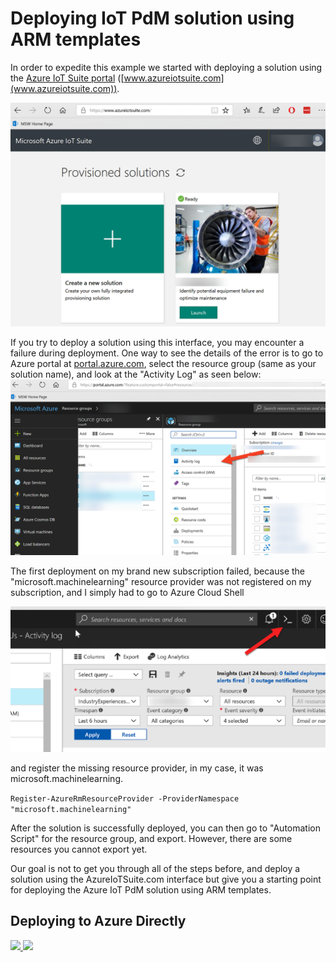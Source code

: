 # Deploying IoT PdM solution using ARM templates

In order to expedite this example we started with deploying a solution using the [Azure IoT Suite portal](http://www.azureiotsuite.com) ([www.azureiotsuite.com](www.azureiotsuite.com)).

![AzureIoTSuite.com](../Assets/img/AzureIoTSuiteCom.png)

If you try to deploy a solution using this interface, you may encounter a failure during deployment. One way to see the details of the error is to go to Azure portal at [portal.azure.com](http://portal.azure/), select the resource group (same as your solution name), and look at the "Activity Log" as seen below:
![ActivityLog](../Assets/img/ResourceGroupActivityLog.png)

The first deployment on my brand new subscription failed, because the "microsoft.machinelearning" resource provider was not registered on my subscription, and I simply had to go to Azure Cloud Shell

![CloudShell](../Assets/img/CloudShell.png)

and register the missing resource provider, in my case, it was microsoft.machinelearning.

`Register-AzureRmResourceProvider -ProviderNamespace "microsoft.machinelearning"`

 After the solution is successfully deployed, you can then go to "Automation Script" for the resource group, and export. However, there are some resources you cannot export yet.

 Our goal is not to get you through all of the steps before, and deploy a solution using the AzureIoTSuite.com interface but give you a starting point for deploying the Azure IoT PdM solution using ARM templates.
 
 ## Deploying to Azure Directly
 <a href="https://portal.azure.com/#create/Microsoft.Template/uri/https%3A%2F%2Fraw.githubusercontent.com%2FMSIndustryExperiences%2FPdM%2FErcenk%2FDeploy%2Ftemplate.json" target="_blank">
  <img src="http://azuredeploy.net/deploybutton.png"/>
</a>
<a href="http://armviz.io/#/?load=https%3A%2F%2Fraw.githubusercontent.com%2FMSIndustryExperiences%2FPdM%2FErcenk%2FDeploy%2Ftemplate.json" target="_blank">
  <img src="http://armviz.io/visualizebutton.png"/>
</a>
